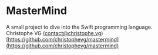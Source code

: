 # MasterMind

A small project to dive into the Swift programming language.    
Christophe VG (<contact@christophe.vg>)  
[https://github.com/christophevg/mastermind](https://github.com/christophevg/mastermind)
